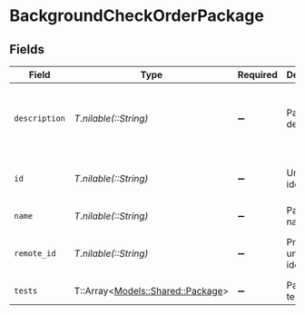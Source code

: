 # BackgroundCheckOrderPackage


## Fields

| Field                                                                 | Type                                                                  | Required                                                              | Description                                                           | Example                                                               |
| --------------------------------------------------------------------- | --------------------------------------------------------------------- | --------------------------------------------------------------------- | --------------------------------------------------------------------- | --------------------------------------------------------------------- |
| `description`                                                         | *T.nilable(::String)*                                                 | :heavy_minus_sign:                                                    | Package description                                                   | Skills test to gauge a candidate's proficiency in job-specific skills |
| `id`                                                                  | *T.nilable(::String)*                                                 | :heavy_minus_sign:                                                    | Unique identifier                                                     | 8187e5da-dc77-475e-9949-af0f1fa4e4e3                                  |
| `name`                                                                | *T.nilable(::String)*                                                 | :heavy_minus_sign:                                                    | Package name                                                          | Test 1                                                                |
| `remote_id`                                                           | *T.nilable(::String)*                                                 | :heavy_minus_sign:                                                    | Provider's unique identifier                                          | 8187e5da-dc77-475e-9949-af0f1fa4e4e3                                  |
| `tests`                                                               | T::Array<[Models::Shared::Package](../../models/shared/package.md)>   | :heavy_minus_sign:                                                    | Package tests                                                         |                                                                       |